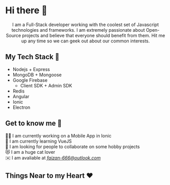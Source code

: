 # Hi there 👋

<p align="center">I am a Full-Stack developer working with the coolest set of Javascript technologies and frameworks. I am extremely passionate about Open-Source projects and believe that everyone should benefit from them. Hit me up any time so we can geek out about our common interests. </p>

## My Tech Stack 🥞
+ Nodejs + Express
+ MongoDB + Mongoose
+ Google Firebase 
  - Client SDK + Admin SDK
+ Redis
+ Angular
+ Ionic
+ Electron

## Get to know me 🤝
👨‍💻 I am currently working on a Mobile App in Ionic <br/>
📖 I am currently learning VueJS <br/>
👯 I am looking for people to collaborate on some hobby projects <br/>
😻 I am a huge cat lover <br/>
✉️ I am avaliable at *faizan-666@outlook.com* <br/>


## Things Near to my Heart ❤️
